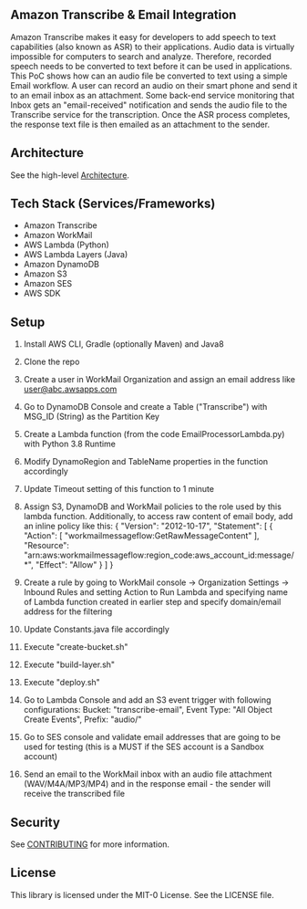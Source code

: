 ## Amazon Transcribe & Email Integration
Amazon Transcribe makes it easy for developers to add speech to text capabilities (also known as ASR) to their applications. Audio data is virtually impossible for computers to search and analyze. Therefore, recorded speech needs to be converted to text before it can be used in applications. This PoC shows how can an audio file be converted to text using a simple Email workflow. A user can record an audio on their smart phone and send it to an email inbox as an attachment. Some back-end service monitoring that Inbox gets an "email-received" notification and sends the audio file to the Transcribe service for the transcription. Once the ASR process completes, the response text file is then emailed as an attachment to the sender.

## Architecture

See the high-level [Architecture](ArchitectureDiagram.svg).

## Tech Stack (Services/Frameworks)

- Amazon Transcribe
- Amazon WorkMail
- AWS Lambda (Python)
- AWS Lambda Layers (Java)
- Amazon DynamoDB
- Amazon S3
- Amazon SES
- AWS SDK

## Setup

1. Install AWS CLI, Gradle (optionally Maven) and Java8
2. Clone the repo 
3. Create a user in WorkMail Organization and assign an email address like user@abc.awsapps.com
4. Go to DynamoDB Console and create a Table ("Transcribe") with MSG_ID (String) as the Partition Key
4. Create a Lambda function (from the code EmailProcessorLambda.py) with Python 3.8 Runtime
5. Modify DynamoRegion and TableName properties in the function accordingly 
6. Update Timeout setting of this function to 1 minute
7. Assign S3, DynamoDB and WorkMail policies to the role used by this lambda function. Additionally, to access raw content of email body, add an inline policy like this:
{
    "Version": "2012-10-17",
    "Statement": [
        {
            "Action": [
                "workmailmessageflow:GetRawMessageContent"
            ],
            "Resource": "arn:aws:workmailmessageflow:region_code:aws_account_id:message/*",
            "Effect": "Allow"
        }
    ]
}

8. Create a rule by going to WorkMail console -> Organization Settings -> Inbound Rules and setting Action to Run Lambda and specifying name of Lambda function created in earlier step and specify domain/email address for the filtering
10. Update Constants.java file accordingly 
12. Execute "create-bucket.sh"
13. Execute "build-layer.sh"
14. Execute "deploy.sh"
15. Go to Lambda Console and add an S3 event trigger with following configurations:
    Bucket: "transcribe-email",
    Event Type: "All Object Create Events",
    Prefix: "audio/"
17. Go to SES console and validate email addresses that are going to be used for testing (this is a MUST if the SES account is a Sandbox account) 
18. Send an email to the WorkMail inbox with an audio file attachment (WAV/M4A/MP3/MP4) and in the response email - the sender will receive the transcribed file 

## Security

See [CONTRIBUTING](CONTRIBUTING.md#security-issue-notifications) for more information.

## License

This library is licensed under the MIT-0 License. See the LICENSE file.

